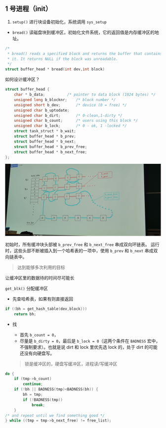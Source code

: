 ## 1 号进程（init）

1. `setup()` 进行块设备初始化，系统调用 `sys_setup`

- `bread()` 读磁盘块到缓冲区，初始化文件系统，它的返回值是内存缓冲区的地址。

```c
/*
 * bread() reads a specified block and returns the buffer that contains
 * it. It returns NULL if the block was unreadable.
 */
struct buffer_head * bread(int dev,int block)
```

如何设计缓冲区？

```c
struct buffer_head {
	char * b_data;			/* pointer to data block (1024 bytes) */
	unsigned long b_blocknr;	/* block number */
	unsigned short b_dev;		/* device (0 = free) */
	unsigned char b_uptodate;
	unsigned char b_dirt;		/* 0-clean,1-dirty */
	unsigned char b_count;		/* users using this block */
	unsigned char b_lock;		/* 0 - ok, 1 -locked */
	struct task_struct * b_wait;
	struct buffer_head * b_prev;
	struct buffer_head * b_next;
	struct buffer_head * b_prev_free;
	struct buffer_head * b_next_free;
};
```

![](img/hashtable.jpg)

初始时，所有缓冲块头部被 `b_prev_free` 和 `b_next_free` 串成双向环链表。
运行时，这些头部不断被插入到一个哈希表的一项中，使用 `b_prev` 和 `b_next` 串成双向链表中。

> 达到能够多次利用的目标

让缓冲区里的数据待的时间尽可能长

`get_blk()` 分配缓冲区

- 先查哈希表，如果有则直接返回

```c
if ((bh = get_hash_table(dev,block)))
	return bh;
```

- 找
  - 首先 `b_count = 0`，
  - 尽量是 `b_dirty = 0`，最后是 `b_lock = 0`（这两个条件在 `BADNESS` 宏中，不强制要求）。也就是说 dirt 和 lock 里优先选 lock 的，处于 dirt 的可能还没有向硬盘写。

  > 锁是缓冲区的，硬盘写缓冲区，进程读/写缓冲区

```c
do {
	if (tmp->b_count)
		continue;
	if (!bh || BADNESS(tmp)<BADNESS(bh)) {
		bh = tmp;
		if (!BADNESS(tmp))
			break;
	}
/* and repeat until we find something good */
} while ((tmp = tmp->b_next_free) != free_list);
```
